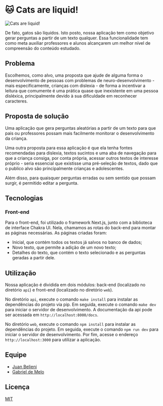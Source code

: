 # 🐱 Cats are liquid!

![Cats are liquid!](http://i.imgur.com/tAUw0vQ.jpg)

De fato, gatos são líquidos. Isto posto, nossa aplicação tem como objetivo gerar perguntas a partir de um texto qualquer. Essa funcionalidade tem como meta auxiliar professores e alunos alcançarem um melhor nível de compreensão do conteúdo estudado.

## Problema

Escolhemos, como alvo, uma proposta que ajude de alguma forma o desenvolvimento de pessoas com problemas de neuro-desenvolvimento - mais especificamente, crianças com dislexia - de forma a incentivar a leitura que comumente é uma prática quase que inexistente em uma pessoa disléxica, principalmente devido à sua dificuldade em reconhecer caracteres.

## Proposta de solução

Uma aplicação que gera perguntas aleatórias a partir de um texto para que pais ou professores possam mais facilmente monitorar o desenvolvimento da criança.

Uma outra proposta para essa aplicação é que ela tenha fontes recomendadas para dislexia, textos sucintos e uma aba de navegação para que a criança consiga, por conta própria, acessar outros textos de interesse próprio - seria essencial que existisse uma pré-seleção de textos, dado que o publico alvo são principalmente crianças e adolescentes.

Além disso, para quaisquer perguntas erradas ou sem sentido que possam surgir, é permitido editar a pergunta.

## Tecnologias

### Front-end

Para o front-end, foi utilizado o framework Next.js, junto com a biblioteca de interface Chakra UI. Nela, chamamos as rotas do back-end para montar as páginas necessárias. As páginas criadas foram:
- Inicial, que contém todos os textos já salvos no banco de dados;
- Novo texto, que permite a adição de um novo texto;
- Detalhes do texto, que contém o texto selecionado e as perguntas geradas a partir dele.

## Utilização

Nossa aplicação é dividida em dois módulos: back-end (localizado no diretório `api`) e front-end (localizado no diretório `web`).

No diretório `api`, execute o comando `make install` para instalar as dependências do projeto via pip. Em seguida, execute o comando `make dev` para iniciar o servidor de desenvolvimento. A documentação da api pode ser acessada em `http://localhost:8000/docs`.

No diretório `web`, execute o comando `npm install` para instalar as dependências do projeto. Em seguida, execute o comando `npm run dev` para iniciar o servidor de desenvolvimento. Por fim, acesse o endereço `http://localhost:3000` para utilizar a aplicação.

## Equipe

- [Juan Belieni](https://github.com/juanbelieni)
- [Gabriel de Melo](https://github.com/Gab-Mel)

## Licença

[MIT](/LICENSE)

